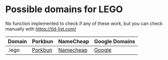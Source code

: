 # Possible domains for LEGO

No function implemented to check if any of these work, but you can check manually with https://tld-list.com/

| Domain | Porkbun | NameCheap | Google Domains |
|---|---|---|---|
| .lego | [Porkbun](https://porkbun.com/checkout/search?prb=e814663da1&tlds=&idnLanguage=&search=search&q=.lego) | [Namecheap](https://www.namecheap.com/domains/registration/results/?domain=.lego) | [Google](https://domains.google.com/registrar/search?searchTerm=.lego) |

